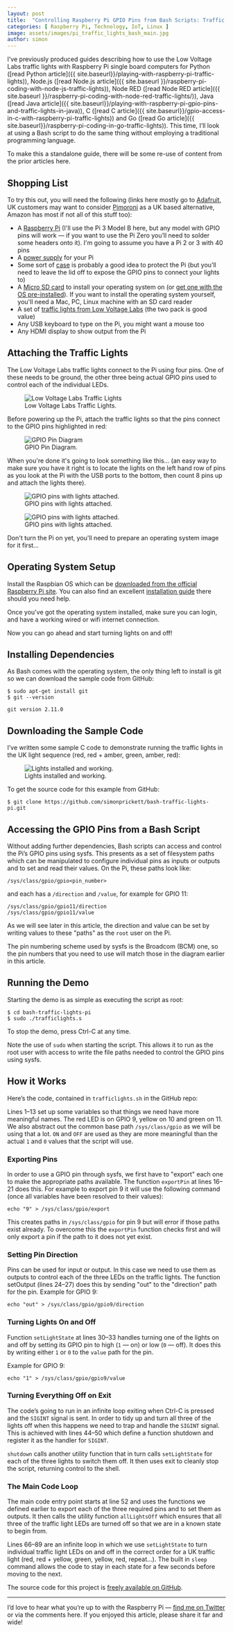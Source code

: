 ```yaml
---
layout: post
title:  "Controlling Raspberry Pi GPIO Pins from Bash Scripts: Traffic Lights"
categories: [ Raspberry Pi, Technology, IoT, Linux ]
image: assets/images/pi_traffic_lights_bash_main.jpg
author: simon
---
```

I’ve previously produced guides describing how to use the Low Voltage Labs traffic lights with Raspberry Pi single board computers for Python ([read Python article]({{ site.baseurl}}/playing-with-raspberry-pi-traffic-lights)), Node.js ([read Node.js article]({{ site.baseurl }}/raspberry-pi-coding-with-node-js-traffic-lights)), Node RED ([read Node RED article]({{ site.baseurl }}/raspberry-pi-coding-with-node-red-traffic-lights/)), Java ([read Java article]({{ site.baseurl}}/playing-with-raspberry-pi-gpio-pins-and-traffic-lights-in-java)), C ([read C article]({{ site.baseurl}}/gpio-access-in-c-with-raspberry-pi-traffic-lights)) and Go ([read Go article]({{ site.baseurl}}/raspberry-pi-coding-in-go-traffic-lights)). This time, I’ll look at using a Bash script to do the same thing without employing a traditional programming language.

To make this a standalone guide, there will be some re-use of content from the prior articles here.

## Shopping List

To try this out, you will need the following (links here mostly go to [Adafruit](https://www.adafruit.com/), UK customers may want to consider [Pimoroni](https://shop.pimoroni.com/) as a UK based alternative, Amazon has most if not all of this stuff too):

* A [Raspberry Pi](https://www.adafruit.com/product/3055) (I'll use the Pi 3 Model B here, but any model with GPIO pins will work — if you want to use the Pi Zero you’ll need to solder some headers onto it). I'm going to assume you have a Pi 2 or 3 with 40 pins
* A [power supply](https://www.adafruit.com/product/1995) for your Pi
* Some sort of [case](https://www.adafruit.com/product/2256) is probably a good idea to protect the Pi (but you’ll need to leave the lid off to expose the GPIO pins to connect your lights to)
* A [Micro SD card](https://www.adafruit.com/product/1294) to install your operating system on (or [get one with the OS pre-installed](https://www.adafruit.com/product/3259)). If you want to install the operating system yourself, you'll need a Mac, PC, Linux machine with an SD card reader
* A set of [traffic lights from Low Voltage Labs](http://lowvoltagelabs.com/products/pi-traffic/) (the two pack is good value)
* Any USB keyboard to type on the Pi, you might want a mouse too
* Any HDMI display to show output from the Pi

## Attaching the Traffic Lights

The Low Voltage Labs traffic lights connect to the Pi using four pins. One of these needs to be ground, the other three being actual GPIO pins used to control each of the individual LEDs.

<figure class="figure">
  <img src="{{ site.baseurl }}/assets/images/pi_traffic_lights_bash_lights_stock.jpg" class="figure-img img-fluid" alt="Low Voltage Labs Traffic Lights">
  <figcaption class="figure-caption text-center">Low Voltage Labs Traffic Lights.</figcaption>
</figure>

Before powering up the Pi, attach the traffic lights so that the pins connect to the GPIO pins highlighted in red:

<figure class="figure">
  <img src="{{ site.baseurl }}/assets/images/pi_traffic_lights_bash_gpio_diagram.png" class="figure-img img-fluid" alt="GPIO Pin Diagram">
  <figcaption class="figure-caption text-center">GPIO Pin Diagram.</figcaption>
</figure>

When you're done it's going to look something like this... (an easy way to make sure you have it right is to locate the lights on the left hand row of pins as you look at the Pi with the USB ports to the bottom, then count 8 pins up and attach the lights there).

<figure class="figure">
  <img src="{{ site.baseurl }}/assets/images/pi_traffic_lights_bash_lights_attached_1.jpg" class="figure-img img-fluid" alt="GPIO pins with lights attached.">
  <figcaption class="figure-caption text-center">GPIO pins with lights attached.</figcaption>
</figure>

<figure class="figure">
  <img src="{{ site.baseurl }}/assets/images/pi_traffic_lights_bash_lights_attached_2.jpg" class="figure-img img-fluid" alt="GPIO pins with lights attached.">
  <figcaption class="figure-caption text-center">GPIO pins with lights attached.</figcaption>
</figure>

Don't turn the Pi on yet, you'll need to prepare an operating system image for it first...

## Operating System Setup

Install the Raspbian OS which can be [downloaded from the official Raspberry Pi site](https://www.raspberrypi.org/downloads/raspbian/). You can also find an excellent [installation guide](https://www.raspberrypi.org/documentation/installation/installing-images/README.md) there should you need help.

Once you've got the operating system installed, make sure you can login, and have a working wired or wifi internet connection.

Now you can go ahead and start turning lights on and off!

## Installing Dependencies

As Bash comes with the operating system, the only thing left to install is git so we can download the sample code from GitHub:

```
$ sudo apt-get install git
$ git --version

git version 2.11.0
```

## Downloading the Sample Code

I’ve written some sample C code to demonstrate running the traffic lights in the UK light sequence (red, red + amber, green, amber, red):

<figure class="figure">
  <img src="{{ site.baseurl }}/assets/images/pi_traffic_lights_bash_lights_working.gif" class="figure-img img-fluid" alt="Lights installed and working.">
  <figcaption class="figure-caption text-center">Lights installed and working.</figcaption>
</figure>

To get the source code for this example from GitHub:

```
$ git clone https://github.com/simonprickett/bash-traffic-lights-pi.git
```

## Accessing the GPIO Pins from a Bash Script

Without adding further dependencies, Bash scripts can access and control the Pi’s GPIO pins using sysfs. This presents as a set of filesystem paths which can be manipulated to configure individual pins as inputs or outputs and to set and read their values. On the Pi, these paths look like:

```
/sys/class/gpio/gpio<pin_number>
```

and each has a `/direction` and `/value`, for example for GPIO 11:

```
/sys/class/gpio/gpio11/direction
/sys/class/gpio/gpio11/value
```

As we will see later in this article, the direction and value can be set by writing values to these "paths" as the `root` user on the Pi.

The pin numbering scheme used by sysfs is the Broadcom (BCM) one, so the pin numbers that you need to use will match those in the diagram earlier in this article.

## Running the Demo

Starting the demo is as simple as executing the script as root:

```
$ cd bash-traffic-lights-pi
$ sudo ./trafficlights.s
```

To stop the demo, press Ctrl-C at any time.

Note the use of `sudo` when starting the script. This allows it to run as the root user with access to write the file paths needed to control the GPIO pins using sysfs.

## How it Works

Here’s the code, contained in `trafficlights.sh` in the GitHub repo:

<script src="https://gist.github.com/simonprickett/027cfbfb98a0dd1bb5e1a6ce24d19676.js"></script>

Lines 1–13 set up some variables so that things we need have more meaningful names. The red LED is on GPIO 9, yellow on 10 and green on 11. We also abstract out the common base path `/sys/class/gpio` as we will be using that a lot. `ON` and `OFF` are used as they are more meaningful than the actual `1` and `0` values that the script will use.

### Exporting Pins

In order to use a GPIO pin through sysfs, we first have to "export" each one to make the appropriate paths available. The function `exportPin` at lines 16–21 does this. For example to export pin 9 it will use the following command (once all variables have been resolved to their values):

```
echo "9" > /sys/class/gpio/export
```

This creates paths in `/sys/class/gpio` for pin 9 but will error if those paths exist already. To overcome this the `exportPin` function checks first and will only export a pin if the path to it does not yet exist.

### Setting Pin Direction

Pins can be used for input or output. In this case we need to use them as outputs to control each of the three LEDs on the traffic lights. The function setOutput (lines 24–27) does this by sending "out" to the "direction" path for the pin. Example for GPIO 9:

```
echo "out" > /sys/class/gpio/gpio9/direction
```

### Turning Lights On and Off

Function `setLightState` at lines 30–33 handles turning one of the lights on and off by setting its GPIO pin to high (`1` — on) or low (`0` — off). It does this by writing either `1` or `0` to the `value` path for the pin. 

Example for GPIO 9:

```
echo "1" > /sys/class/gpio/gpio9/value
```

### Turning Everything Off on Exit

The code’s going to run in an infinite loop exiting when Ctrl-C is pressed and the `SIGINT` signal is sent. In order to tidy up and turn all three of the lights off when this happens we need to trap and handle the `SIGINT` signal. This is achieved with lines 44–50 which define a function shutdown and register it as the handler for `SIGINT`.

`shutdown` calls another utility function that in turn calls `setLightState` for each of the three lights to switch them off. It then uses exit to cleanly stop the script, returning control to the shell.

### The Main Code Loop

The main code entry point starts at line 52 and uses the functions we defined earlier to export each of the three required pins and to set them as outputs. It then calls the utility function `allLightsOff` which ensures that all three of the traffic light LEDs are turned off so that we are in a known state to begin from.

Lines 66–89 are an infinite loop in which we use `setLightState` to turn individual traffic light LEDs on and off in the correct order for a UK traffic light (red, red + yellow, green, yellow, red, repeat...). The built in `sleep` command allows the code to stay in each state for a few seconds before moving to the next.

The source code for this project is [freely available on GitHub](https://github.com/simonprickett/bash-traffic-lights-pi).

---

I’d love to hear what you’re up to with the Raspberry Pi — [find me on Twitter](https://twitter.com/simon_prickett) or via the comments here. If you enjoyed this article, please share it far and wide!